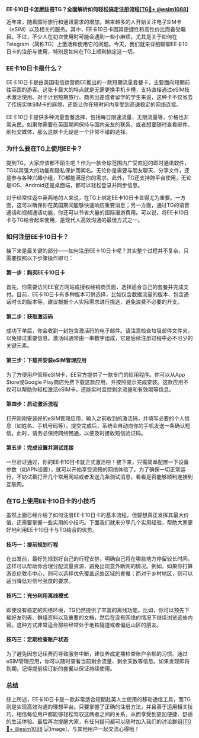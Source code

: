 **EE卡10日卡怎麽註冊TG？全面解析如何轻松搞定注册流程[[TG💪+ @esim1088](https://t.me/s/esim1088)]**

近年来，随着国际旅行和通讯需求的增加，越来越多的人开始关注电子SIM卡（eSIM）以及相关的服务。其中，EE卡10日卡因其便捷性和高性价比而备受瞩目。不过，不少人在初次使用时可能会遇到一些小麻烦，尤其是关于如何在Telegram（简称TG）上激活和使用它的问题。今天，我们就来详细聊聊EE卡10日卡的注册与使用，特别是如何在TG上顺利搞定这一切。

### EE卡10日卡是什么？

EE卡10日卡是由英国电信运营商EE推出的一款短期流量套餐卡，主要面向短期前往英国的游客。这张卡最大的特点就是无需更换手机卡槽，支持直接通过eSIM技术激活使用。对于计划短期旅行、商务出差或者留学的学生来说，这种卡不仅省去了传统实体SIM卡的麻烦，还能让你在短时间内享受到高速稳定的网络连接。

EE卡10日卡提供多种流量套餐选择，包括每日限速流量、无限流量等，价格也非常亲民。如果你需要在英国期间保持与国内亲友的联系，或者想要随时查看邮件、刷社交媒体，那么这款卡无疑是一个非常不错的选择。

### 为什么要在TG上使用EE卡？

提到TG，大家应该都不陌生吧？作为一款全球范围内广受欢迎的即时通讯软件，TG以其强大的功能和隐私保护而闻名。无论你是需要与朋友聊天、分享文件，还是参与各种兴趣小组，TG都能满足你的需求。此外，TG还支持跨平台使用，无论是iOS、Android还是桌面端，都可以轻松登录并同步信息。

对于经常往返中英两地的人来说，在TG上绑定EE卡10日卡显得尤为重要。一方面，这可以确保你在英国期间能够快速响应重要消息；另一方面，通过TG的语音通话和视频通话功能，你还可以节省大量的国际漫游费用。可以说，将EE卡10日卡与TG结合起来使用，是现代人高效沟通的最佳方式之一。

### 如何注册EE卡10日卡？

接下来是最关键的部分——如何注册EE卡10日卡呢？其实整个过程并不复杂，只需要按照以下步骤操作即可：

#### 第一步：购买EE卡10日卡
首先，你需要访问EE官方网站或授权经销商页面，选择适合自己的套餐并完成支付。目前，EE卡10日卡有多种版本可供选择，比如仅含数据流量的版本、包含通话时长的版本等。建议根据个人实际需求进行挑选，避免浪费不必要的开支。

#### 第二步：获取激活码
成功下单后，你会收到一封包含激活码的电子邮件。请注意检查垃圾邮件文件夹，以免错过重要信息。激活码通常由一串数字组成，它是后续注册过程中必不可少的关键元素。

#### 第三步：下载并安装eSIM管理应用
为了方便用户管理eSIM卡，EE官方提供了一款专门的应用程序。你可以从App Store或Google Play商店免费下载这款应用，并按照提示完成安装。这款应用不仅可以帮助你轻松激活eSIM卡，还能实时监控剩余流量和有效期等信息。

#### 第四步：启动激活流程
打开刚刚安装好的eSIM管理应用，输入之前收到的激活码，并填写必要的个人信息（如姓名、手机号码等）。提交完成后，系统会自动向你的手机发送一条确认短信。此时，请务必保持网络畅通，以便及时接收短信验证码。

#### 第五步：完成设置并测试连接
一旦验证通过，你的EE卡10日卡就正式激活啦！接下来，只需简单配置一下设备参数（如APN设置），就可以开始享受流畅的网络体验了。为了确保一切正常运行，不妨试着打开几个常用网站或者发送几条测试消息，看看是否能够顺利连接到互联网。

### 在TG上使用EE卡10日卡的小技巧

虽然上面已经介绍了如何注册EE卡10日卡的基本流程，但要想真正发挥其最大价值，还需要掌握一些实用的小技巧。下面我们就来分享几个实用经验，帮助大家更好地利用EE卡10日卡与TG结合的优势。

#### 技巧一：提前规划行程
在出发前，最好先规划好自己的行程安排，明确自己将在哪些地方停留较长时间。这样可以帮助你合理分配流量资源，避免出现意外断网的情况。例如，如果你打算游览伦敦市中心，则可以选择优先覆盖这些区域的套餐；而对于乡村地区，则可以适当降低对信号强度的要求。

#### 技巧二：充分利用离线模式
即使没有稳定的网络环境，TG仍然提供了丰富的离线功能。比如，你可以预先下载好友列表、群组资料以及重要的文档，然后在没有网络的情况下继续浏览这些内容。这种方式非常适合那些经常处于地铁隧道或者偏远山区的朋友。

#### 技巧三：定期检查账户状态
为了避免因忘记续费而导致服务中断，建议养成定期检查账户余额的习惯。通过eSIM管理应用，你可以随时查看当前剩余流量、剩余天数等信息。如果发现即将到期，记得提前续订新的套餐以保证持续使用。

### 总结

综上所述，EE卡10日卡是一款非常适合短期赴英人士使用的移动通信工具，而TG则是实现高效沟通的理想平台。只要掌握了正确的注册方法，并且善于运用相关技巧，相信每位用户都能够轻松驾驭这两者之间的关系，从而享受到更加便捷、舒适的生活体验。最后再次提醒大家，有任何疑问都可以随时加入我们的讨论群组[[TG💪+ @esim1088](https://t.me/s/esim1088) ![Image](https://i.postimg.cc/4NQfJmqS/Snipaste-2025-05-13-00-14-12.png)]，与其他用户一起交流心得哦！